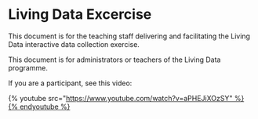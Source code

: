 # Living Data Excercise

This document is for the teaching staff delivering and facilitating the Living Data interactive data collection exercise.

This document is for administrators or teachers of the Living Data programme.

If you are a participant, see this video:

{% youtube src="https://www.youtube.com/watch?v=aPHEJiXOzSY" %}{% endyoutube %}


